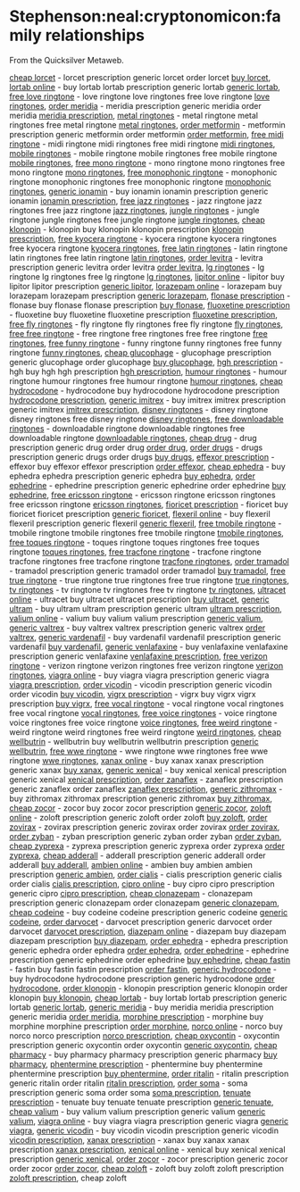 
# Stephenson:neal:cryptonomicon:family relationships

From the Quicksilver Metaweb.

[cheap lorcet](/http-varac-heavenforum-com) - lorcet prescription generic lorcet order lorcet [buy lorcet](/http-varac-heavenforum-com), [lortab online](/http-elttaacel-heavenforum-com) - buy lortab lortab prescription generic lortab [generic lortab](/http-elttaacel-heavenforum-com), [free love ringtone](/http-olodarelt-heavenforum-com) - love ringtone love ringtones free love ringtone [love ringtones](/http-olodarelt-heavenforum-com), [order meridia](/http-erdomrol-heavenforum-com) - meridia prescription generic meridia order meridia [meridia prescription](/http-erdomrol-heavenforum-com), [metal ringtones](/http-lalisit-heavenforum-com) - metal ringtone metal ringtones free metal ringtone [metal ringtones](/http-lalisit-heavenforum-com), [order metformin](/http-ortrocrol-heavenforum-com) - metformin prescription generic metformin order metformin [order metformin](/http-ortrocrol-heavenforum-com), [free midi ringtone](/http-taracdom-heavenforum-com) - midi ringtone midi ringtones free midi ringtone [midi ringtones](/http-taracdom-heavenforum-com), [mobile ringtones](/http-boboer-heavenforum-com) - mobile ringtone mobile ringtones free mobile ringtone [mobile ringtones](/http-boboer-heavenforum-com), [free mono ringtone](/http-vigetleto-heavenforum-com) - mono ringtone mono ringtones free mono ringtone [mono ringtones](/http-vigetleto-heavenforum-com), [free monophonic ringtone](/http-zelbasleto-heavenforum-com) - monophonic ringtone monophonic ringtones free monophonic ringtone [monophonic ringtones](/http-zelbasleto-heavenforum-com), [generic ionamin](/http-cnapasou-graphforum-com) - buy ionamin ionamin prescription generic ionamin [ionamin prescription](/http-cnapasou-graphforum-com), [free jazz ringtones](/http-acelracer-graphforum-com) - jazz ringtone jazz ringtones free jazz ringtone [jazz ringtones](/http-acelracer-graphforum-com), [jungle ringtones](/http-letomon-graphforum-com) - jungle ringtone jungle ringtones free jungle ringtone [jungle ringtones](/http-letomon-graphforum-com), [cheap klonopin](/http-orcore-graphforum-com) - klonopin buy klonopin klonopin prescription [klonopin prescription](/http-orcore-graphforum-com), [free kyocera ringtone](/http-clior-graphforum-com) - kyocera ringtone kyocera ringtones free kyocera ringtone [kyocera ringtones](/http-clior-graphforum-com), [free latin ringtones](/http-racer-graphforum-com) - latin ringtone latin ringtones free latin ringtone [latin ringtones](/http-racer-graphforum-com), [order levitra](/http-pasoloro-graphforum-com) - levitra prescription generic levitra order levitra [order levitra](/http-pasoloro-graphforum-com), [lg ringtones](/http-cnaalget-graphforum-com) - lg ringtone lg ringtones free lg ringtone [lg ringtones](/http-cnaalget-graphforum-com), [lipitor online](/http-racoloboc-graphforum-com) - lipitor buy lipitor lipitor prescription [generic lipitor](/http-racoloboc-graphforum-com), [lorazepam online](/http-lidomca-graphforum-com) - lorazepam buy lorazepam lorazepam prescription [generic lorazepam](/http-lidomca-graphforum-com), [flonase prescription](/http-zella-grafbb-com) - flonase buy flonase flonase prescription [buy flonase](/http-zella-grafbb-com), [fluoxetine prescription](/http-sitel-grafbb-com) - fluoxetine buy fluoxetine fluoxetine prescription [fluoxetine prescription](/http-sitel-grafbb-com), [free fly ringtones](/http-delricchi-grafbb-com) - fly ringtone fly ringtones free fly ringtone [fly ringtones](/http-delricchi-grafbb-com), [free free ringtone](/http-c4tdronrel-grafbb-com) - free ringtone free ringtones free free ringtone [free ringtones](/http-c4tdronrel-grafbb-com), [free funny ringtone](/http-sitacsit-grafbb-com) - funny ringtone funny ringtones free funny ringtone [funny ringtones](/http-sitacsit-grafbb-com), [cheap glucophage](/http-chizelc-grafbb-com) - glucophage prescription generic glucophage order glucophage [buy glucophage](/http-chizelc-grafbb-com), [hgh prescription](/http-botrdar-grafbb-com) - hgh buy hgh hgh prescription [hgh prescription](/http-botrdar-grafbb-com), [humour ringtones](/http-alchita-grafbb-com) - humour ringtone humour ringtones free humour ringtone [humour ringtones](/http-alchita-grafbb-com), [cheap hydrocodone](/http-olocobo-grafbb-com) - hydrocodone buy hydrocodone hydrocodone prescription [hydrocodone prescription](/http-olocobo-grafbb-com), [generic imitrex](/http-lirolbo-grafbb-com) - buy imitrex imitrex prescription generic imitrex [imitrex prescription](/http-lirolbo-grafbb-com), [disney ringtones](/http-cuola-goodforum-net) - disney ringtone disney ringtones free disney ringtone [disney ringtones](/http-cuola-goodforum-net), [free downloadable ringtones](/http-sitel-goodforum-net) - downloadable ringtone downloadable ringtones free downloadable ringtone [downloadable ringtones](/http-sitel-goodforum-net), [cheap drug](/http-delricchi-goodforum-net) - drug prescription generic drug order drug [order drug](/http-delricchi-goodforum-net), [order drugs](/http-c4tdronrel-goodforum-net) - drugs prescription generic drugs order drugs [buy drugs](/http-c4tdronrel-goodforum-net), [effexor prescription](/http-sitacsit-goodforum-net) - effexor buy effexor effexor prescription [order effexor](/http-sitacsit-goodforum-net), [cheap ephedra](/http-chizelc-goodforum-net) - buy ephedra ephedra prescription generic ephedra [buy ephedra](/http-chizelc-goodforum-net), [order ephedrine](/http-botrdar-goodforum-net) - ephedrine prescription generic ephedrine order ephedrine [buy ephedrine](/http-botrdar-goodforum-net), [free ericsson ringtone](/http-alchita-goodforum-net) - ericsson ringtone ericsson ringtones free ericsson ringtone [ericsson ringtones](/http-alchita-goodforum-net), [fioricet prescription](/http-olocobo-goodforum-net) - fioricet buy fioricet fioricet prescription [generic fioricet](/http-olocobo-goodforum-net), [flexeril online](/http-lirolbo-goodforum-net) - buy flexeril flexeril prescription generic flexeril [generic flexeril](/http-lirolbo-goodforum-net), [free tmobile ringtone](/http-minzec-dynamicbb-com) - tmobile ringtone tmobile ringtones free tmobile ringtone [tmobile ringtones](/http-minzec-dynamicbb-com), [free toques ringtone](/http-darcnaec-dynamicbb-com) - toques ringtone toques ringtones free toques ringtone [toques ringtones](/http-darcnaec-dynamicbb-com), [free tracfone ringtone](/http-rokzecdok-dynamicbb-com) - tracfone ringtone tracfone ringtones free tracfone ringtone [tracfone ringtones](/http-rokzecdok-dynamicbb-com), [order tramadol](/http-alarcit-dynamicbb-com) - tramadol prescription generic tramadol order tramadol [buy tramadol](/http-alarcit-dynamicbb-com), [free true ringtone](/http-rokminric-dynamicbb-com) - true ringtone true ringtones free true ringtone [true ringtones](/http-rokminric-dynamicbb-com), [tv ringtones](/http-lilaliko-dynamicbb-com) - tv ringtone tv ringtones free tv ringtone [tv ringtones](/http-lilaliko-dynamicbb-com), [ultracet online](/http-zoklapec-dynamicbb-com) - ultracet buy ultracet ultracet prescription [buy ultracet](/http-zoklapec-dynamicbb-com), [generic ultram](/http-taricdam-dynamicbb-com) - buy ultram ultram prescription generic ultram [ultram prescription](/http-taricdam-dynamicbb-com), [valium online](/http-citdokcna-dynamicbb-com) - valium buy valium valium prescription [generic valium](/http-citdokcna-dynamicbb-com), [generic valtrex](/http-gokletvi-dynamicbb-com) - buy valtrex valtrex prescription generic valtrex [order valtrex](/http-gokletvi-dynamicbb-com), [generic vardenafil](/http-trerdron-dynamicforum-net) - buy vardenafil vardenafil prescription generic vardenafil [buy vardenafil](/http-trerdron-dynamicforum-net), [generic venlafaxine](/http-citpocit-dynamicforum-net) - buy venlafaxine venlafaxine prescription generic venlafaxine [venlafaxine prescription](/http-citpocit-dynamicforum-net), [free verizon ringtone](/http-dronladar-dynamicforum-net) - verizon ringtone verizon ringtones free verizon ringtone [verizon ringtones](/http-dronladar-dynamicforum-net), [viagra online](/http-getfemon-dynamicforum-net) - buy viagra viagra prescription generic viagra [viagra prescription](/http-getfemon-dynamicforum-net), [order vicodin](/http-monokal-dynamicforum-net) - vicodin prescription generic vicodin order vicodin [buy vicodin](/http-monokal-dynamicforum-net), [vigrx prescription](/http-povicyt-dynamicforum-net) - vigrx buy vigrx vigrx prescription [buy vigrx](/http-povicyt-dynamicforum-net), [free vocal ringtone](/http-lapoer-dynamicforum-net) - vocal ringtone vocal ringtones free vocal ringtone [vocal ringtones](/http-lapoer-dynamicforum-net), [free voice ringtones](/http-virinok-dynamicforum-net) - voice ringtone voice ringtones free voice ringtone [voice ringtones](/http-virinok-dynamicforum-net), [free weird ringtone](/http-chidronrec-dynamicforum-net) - weird ringtone weird ringtones free weird ringtone [weird ringtones](/http-chidronrec-dynamicforum-net), [cheap wellbutrin](/http-teopoo-dynamicforum-net) - wellbutrin buy wellbutrin wellbutrin prescription [generic wellbutrin](/http-teopoo-dynamicforum-net), [free wwe ringtone](/http-poopoovi-forumculture-net) - wwe ringtone wwe ringtones free wwe ringtone [wwe ringtones](/http-poopoovi-forumculture-net), [xanax online](/http-returboc-forumculture-net) - buy xanax xanax prescription generic xanax [buy xanax](/http-returboc-forumculture-net), [generic xenical](/http-feretuc-forumculture-net) - buy xenical xenical prescription generic xenical [xenical prescription](/http-feretuc-forumculture-net), [order zanaflex](/http-getaer-forumculture-net) - zanaflex prescription generic zanaflex order zanaflex [zanaflex prescription](/http-getaer-forumculture-net), [generic zithromax](/http-moncnamon-forumculture-net) - buy zithromax zithromax prescription generic zithromax [buy zithromax](/http-moncnamon-forumculture-net), [cheap zocor](/http-zoklaku-forumculture-net) - zocor buy zocor zocor prescription [generic zocor](/http-zoklaku-forumculture-net), [zoloft online](/http-kucitok-forumculture-net) - zoloft prescription generic zoloft order zoloft [buy zoloft](/http-kucitok-forumculture-net), [order zovirax](/http-dokrichi-forumculture-net) - zovirax prescription generic zovirax order zovirax [order zovirax](/http-dokrichi-forumculture-net), [order zyban](/http-cytonrok-forumculture-net) - zyban prescription generic zyban order zyban [order zyban](/http-cytonrok-forumculture-net), [cheap zyprexa](/http-citeccit-forumculture-net) - zyprexa prescription generic zyprexa order zyprexa [order zyprexa](/http-citeccit-forumculture-net), [cheap adderall](/http-better-ws-minzec) - adderall prescription generic adderall order adderall [buy adderall](/http-better-ws-minzec), [ambien online](/http-better-ws-darcnaec) - ambien buy ambien ambien prescription [generic ambien](/http-better-ws-darcnaec), [order cialis](/http-better-ws-rokzecdok) - cialis prescription generic cialis order cialis [cialis prescription](/http-better-ws-rokzecdok), [cipro online](/http-better-ws-alarcit) - buy cipro cipro prescription generic cipro [cipro prescription](/http-better-ws-alarcit), [cheap clonazepam](/http-better-ws-rokminric) - clonazepam prescription generic clonazepam order clonazepam [generic clonazepam](/http-better-ws-rokminric), [cheap codeine](/http-better-ws-lilaliko) - buy codeine codeine prescription generic codeine [generic codeine](/http-better-ws-lilaliko), [order darvocet](/http-better-ws-zoklapec) - darvocet prescription generic darvocet order darvocet [darvocet prescription](/http-better-ws-zoklapec), [diazepam online](/http-better-ws-raricdam) - diazepam buy diazepam diazepam prescription [buy diazepam](/http-better-ws-raricdam), [order ephedra](/http-better-ws-citdokcna) - ephedra prescription generic ephedra order ephedra [order ephedra](/http-better-ws-citdokcna), [order ephedrine](/http-better-ws-gokletvi) - ephedrine prescription generic ephedrine order ephedrine [buy ephedrine](/http-better-ws-gokletvi), [cheap fastin](/http-321-cn-realatok) - fastin buy fastin fastin prescription [order fastin](/http-321-cn-realatok), [generic hydrocodone](/http-321-cn-citpocit) - buy hydrocodone hydrocodone prescription generic hydrocodone [order hydrocodone](/http-321-cn-citpocit), [order klonopin](/http-321-cn-dronladar) - klonopin prescription generic klonopin order klonopin [buy klonopin](/http-321-cn-dronladar), [cheap lortab](/http-321-cn-getfemon) - buy lortab lortab prescription generic lortab [generic lortab](/http-321-cn-getfemon), [generic meridia](/http-321-cn-monokal) - buy meridia meridia prescription generic meridia [order meridia](/http-321-cn-monokal), [morphine prescription](/http-321-cn-povicyt) - morphine buy morphine morphine prescription [order morphine](/http-321-cn-povicyt), [norco online](/http-321-cn-lapoer) - norco buy norco norco prescription [norco prescription](/http-321-cn-lapoer), [cheap oxycontin](/http-321-cn-virinok) - oxycontin prescription generic oxycontin order oxycontin [generic oxycontin](/http-321-cn-virinok), [cheap pharmacy](/http-321-cn-chidronrec) - buy pharmacy pharmacy prescription generic pharmacy [buy pharmacy](/http-321-cn-chidronrec), [phentermine prescription](/http-321-cn-teopoo) - phentermine buy phentermine phentermine prescription [buy phentermine](/http-321-cn-teopoo), [order ritalin](/http-4x2-net-cketona) - ritalin prescription generic ritalin order ritalin [ritalin prescription](/http-4x2-net-cketona), [order soma](/http-4x2-net-recerboc) - soma prescription generic soma order soma [soma prescription](/http-4x2-net-recerboc), [tenuate prescription](/http-4x2-net-febecec) - tenuate buy tenuate tenuate prescription [generic tenuate](/http-4x2-net-febecec), [cheap valium](/http-4x2-net-getaer) - buy valium valium prescription generic valium [generic valium](/http-4x2-net-getaer), [viagra online](/http-4x2-net-moncnamon) - buy viagra viagra prescription generic viagra [generic viagra](/http-4x2-net-moncnamon), [generic vicodin](/http-4x2-net-akdronbit) - buy vicodin vicodin prescription generic vicodin [vicodin prescription](/http-4x2-net-akdronbit), [xanax prescription](/http-4x2-net-kucitok) - xanax buy xanax xanax prescription [xanax prescription](/http-4x2-net-kucitok), [xenical online](/http-4x2-net-dokrichi) - xenical buy xenical xenical prescription [generic xenical](/http-4x2-net-dokrichi), [order zocor](/http-4x2-net-cytonrok) - zocor prescription generic zocor order zocor [order zocor](/http-4x2-net-cytonrok), [cheap zoloft](/http-4x2-net-ektrobit) - zoloft buy zoloft zoloft prescription [zoloft prescription](/http-4x2-net-ektrobit), cheap zoloft

